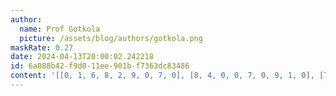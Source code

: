 ```yaml
---
author:
  name: Prof Gotkola
  picture: /assets/blog/authors/gotkola.png
maskRate: 0.27
date: 2024-04-13T20:00:02.242218
id: 6a088b42-f9d0-11ee-901b-f7363dc83486
content: '[[0, 1, 6, 8, 2, 9, 0, 7, 0], [8, 4, 0, 0, 7, 0, 9, 1, 0], [7, 0, 5, 3, 1, 4, 0, 2, 6], [1, 0, 4, 7, 3, 6, 2, 9, 5], [6, 2, 9, 5, 4, 1, 7, 3, 8], [0, 0, 0, 9, 8, 2, 4, 0, 1], [9, 6, 7, 1, 5, 8, 3, 0, 2], [4, 3, 8, 2, 0, 7, 1, 0, 9], [2, 5, 0, 0, 9, 3, 0, 8, 0]]'
---
```

